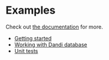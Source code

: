 # Examples
Check out [the documentation](https://docs.netscied.tw/functional-connectivity/index.html) for more.

* [Getting started](./01_getting_started.ipynb)
* [Working with Dandi database](./02_Working_with_Dandisets.ipynb)
* [Unit tests](03_unit_tests.ipynb)
